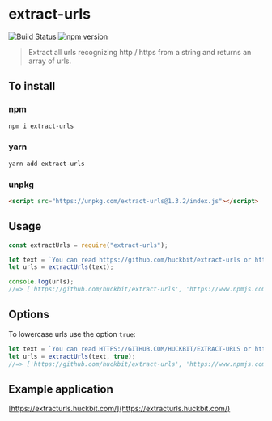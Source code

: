 # extract-urls

[![Build Status](https://travis-ci.org/huckbit/extract-urls.svg?branch=master)](https://travis-ci.org/huckbit/extract-urls)
[![npm version](https://badge.fury.io/js/extract-urls.svg)](https://badge.fury.io/js/extract-urls)

> Extract all urls recognizing http / https from a string and returns an array of urls.

## To install

### npm

```sh
npm i extract-urls
```

### yarn

```sh
yarn add extract-urls
```

### unpkg

```html
<script src="https://unpkg.com/extract-urls@1.3.2/index.js"></script>
```

## Usage

```javascript
const extractUrls = require("extract-urls");

let text = `You can read https://github.com/huckbit/extract-urls or https://www.npmjs.com/package/extract-urls for more info`;
let urls = extractUrls(text);

console.log(urls);
//=> ['https://github.com/huckbit/extract-urls', 'https://www.npmjs.com/package/extract-urls']
```

## Options

To lowercase urls use the option `true`:

```javascript
let text = `You can read HTTPS://GITHUB.COM/HUCKBIT/EXTRACT-URLS or https://www.npmjs.com/package/extract-urls for more info`;
let urls = extractUrls(text, true);
//=> ['https://github.com/huckbit/extract-urls', 'https://www.npmjs.com/package/extract-urls']
```

## Example application

[https://extracturls.huckbit.com/](https://extracturls.huckbit.com/)
